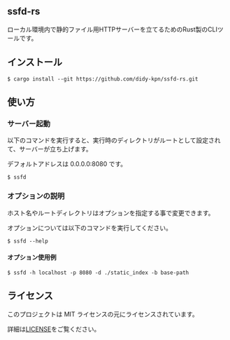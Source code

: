 ## ssfd-rs

ローカル環境内で静的ファイル用HTTPサーバーを立てるためのRust製のCLIツールです。

## インストール

```
$ cargo install --git https://github.com/didy-kpn/ssfd-rs.git
```

## 使い方

### サーバー起動

以下のコマンドを実行すると、実行時のディレクトリがルートとして設定されて、サーバーが立ち上げます。

デフォルトアドレスは 0.0.0.0:8080 です。

```
$ ssfd
```

### オプションの説明

ホスト名やルートディレクトリはオプションを指定する事で変更できます。

オプションについては以下のコマンドを実行してください。

```
$ ssfd --help
```

#### オプション使用例

```
$ ssfd -h localhost -p 8080 -d ./static_index -b base-path
```

## ライセンス

このプロジェクトは MIT ライセンスの元にライセンスされています。

詳細は[LICENSE](https://github.com/didy-kpn/ssfd/blob/master/LICENSE)をご覧ください。
